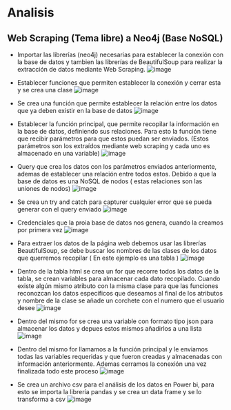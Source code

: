 # Analisis
## Web Scraping (Tema libre) a Neo4j (Base NoSQL)
- Importar las librerías (neo4j) necesarias para establecer la conexión con la base de datos y tambien las librerías de BeautifulSoup para realizar la extracción de datos mediante Web Scraping.
![image](https://user-images.githubusercontent.com/74793607/155894106-dcaf0969-b967-4293-a82a-4a9e00be2162.png)

-	Establecer funciones que permiten establecer la conexión y cerrar esta y se crea una clase
![image](https://user-images.githubusercontent.com/74793607/155894329-d7d71256-4c57-4e6f-bacd-a30daf6e5e8a.png)

-	Se crea una función que permite establecer la relación entre los datos que ya deben existir en la base de datos 
![image](https://user-images.githubusercontent.com/74793607/155894343-55c14f7e-c268-4af6-b6a9-232fbadf8d1d.png)

-	Establecer la función principal, que permite recopilar la información en la base de datos, definiendo sus relaciones. Para esto la función tiene que recibir parámetros para que estos puedan ser enviados. (Estos parámetros son los extraídos mediante web scraping y cada uno es almacenado en una variable)
![image](https://user-images.githubusercontent.com/74793607/155894410-787ee4af-bb7e-4826-836b-5cdb029a132c.png)

-	Query que crea los datos con los parámetros enviados anteriormente, ademas de establecer una relación entre todos estos. Debido a que la base de datos es una NoSQL de nodos ( estas relaciones son las uniones de nodos)
![image](https://user-images.githubusercontent.com/74793607/155894419-c6bbf088-bf73-4aca-81d3-35e2311daa67.png)

-	Se crea un try and catch para capturer cualquier error que se pueda generar con el query enviado 
![image](https://user-images.githubusercontent.com/74793607/155894432-1381b584-6e15-4780-8d35-9441a9bb5ab8.png)

-	Credenciales que la proia base de datos nos genera, cuando la creamos por primera vez 
![image](https://user-images.githubusercontent.com/74793607/155894273-49ed8eb4-83ee-4874-9a6f-ce24f03fbec0.png)
- Para extraer los datos de la página web debemos usar las librerías BeautifulSoup, se debe buscar los nombres de las clases de los datos que querremos recopilar ( En este ejemplo es una tabla )
![image](https://user-images.githubusercontent.com/74793607/155894454-c1d828c9-e99b-4020-a4e0-64088ab3f803.png)

- Dentro de la tabla html  se crea un for que recorre todos los datos de la tabla, se crean variables para almacenar cada dato recopilado. Cuando existe algún mismo atributo con la misma clase para que las  funciones reconozcan los datos específicos que deseamos al final de los atributos y nombre de la clase se añade un corchete con el numero que el usuario desee
![image](https://user-images.githubusercontent.com/74793607/155894475-498975ad-8fea-4f07-9b79-f265a5419539.png)

- Dentro del mismo for se crea una variable con formato tipo json para almacenar los datos y depues estos mismos añadirlos a una lista
![image](https://user-images.githubusercontent.com/74793607/155894500-d78cc22c-ea8d-4bc0-afd6-d70786c4d84a.png)

- Dentro del mismo for llamamos a la función principal y le enviamos todas las variables requeridas y que fueron creadas y almacenadas con información anteriormente. Ademas cerramos la conexión una vez finalizada todo este proceso
![image](https://user-images.githubusercontent.com/74793607/155894514-39f347e4-140e-4c22-8c66-b3569f0b2eab.png)

- Se crea un archivo csv para el análisis de los datos en Power bi, para esto se importa la librería pandas y se crea un data frame y se lo transforma a csv
![image](https://user-images.githubusercontent.com/74793607/155894520-571dfb5b-5431-4882-b7f3-e52885903feb.png)


